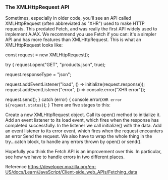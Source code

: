 ### The XMLHttpRequest API

Sometimes, especially in older code, you'll see an API called XMLHttpRequest (often abbreviated as "XHR") used to make HTTP requests. This predated Fetch, and was really the first API widely used to implement AJAX. We recommend you use Fetch if you can: it's a simpler API and has more features than XMLHttpRequest.  This is what an XMLHttpRequest  looks like: 


const request = new XMLHttpRequest();

try {
  request.open("GET", "products.json", true);

  request.responseType = "json";

  request.addEventListener("load", () => initialize(request.response));
  request.addEventListener("error", () => console.error("XHR error"));

  request.send();
} catch (error) {
  console.error(`XHR error ${request.status}`);
}
There are five stages to this:

Create a new XMLHttpRequest object.
Call its open() method to initialize it.
Add an event listener to its load event, which fires when the response has completed successfully. In the listener we call initialize() with the data.
Add an event listener to its error event, which fires when the request encounters an error
Send the request.
We also have to wrap the whole thing in the try...catch block, to handle any errors thrown by open() or send().

Hopefully you think the Fetch API is an improvement over this. In particular, see how we have to handle errors in two different places.

Reference https://developer.mozilla.org/en-US/docs/Learn/JavaScript/Client-side_web_APIs/Fetching_data